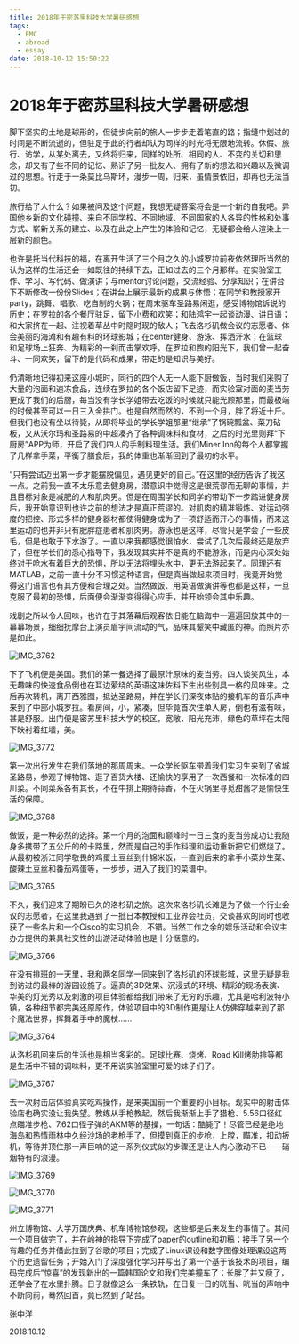```yaml
---
title: 2018年于密苏里科技大学暑研感想
tags:
  - EMC
  - abroad
  - essay
date: 2018-10-12 15:50:22
---
```



# 2018年于密苏里科技大学暑研感想 

脚下坚实的土地是球形的，但徒步向前的旅人一步步走着笔直的路；指缝中划过的时间是不断流逝的，但驻足于此的行者却认为同样的时光将无限地流转。休假、旅行、访学，从某处离去，又终将归来，同样的处所、相同的人、不变的关切和思念，却又有了些不同的记忆、熟识了另一批友人、拥有了新的想法和兴趣以及微调过的思想。行走于一条莫比乌斯环，漫步一周，归来，虽情景依旧，却再也无法当初。

<!-- more -->

旅行给了人什么？如果被问及这个问题，我想无疑答案将会是一个新的自我吧。异国他乡新的文化碰撞、来自不同学校、不同地域、不同国家的人各异的性格和处事方式、崭新关系的建立、以及在此之上产生的体验和记忆，无疑都会给人渲染上一层新的颜色。

也许是托当代科技的福，在离开生活了三个月之久的小城罗拉前夜依然理所当然的认为这样的生活还会一如既往的持续下去，正如过去的三个月那样。在实验室工作、学习、写代码、做演讲；与mentor讨论问题，交流经验、分享知识；在讲台下不断修改一份份Slides；在讲台上展示最新的成果与体悟；在同学和教授家开party，跳舞、唱歌、吃自制的火锅；在周末驱车圣路易闲逛，感受博物馆诉说的历史；在罗拉的各个餐厅驻足，留下小费和欢笑；和陆鸿宇一起谈动漫、讲日语；和大家挤在一起、注视着草丛中时隐时现的敌人；飞去洛杉矶做会议的志愿者、体会美丽的海滩和有趣有料的环球影城；在center健身、游泳、挥洒汗水；在篮球和足球场上狂奔、为精彩的一刹而击掌欢呼。在罗拉和煦的阳光下，我们曾一起奋斗、一同欢笑，留下的是代码和成果，带走的是知识与美好。

仍清晰地记得初来这座小城时，同行的四个人无一人能下厨做饭，当时我们采购了大量的泡面和速冻食品，连续在罗拉的各个饭店留下足迹，而实验室对面的麦当劳更成了我们的后厨，每当没有学长学姐带去吃饭的时候就只能光顾那里，而最极端的时候甚至可以一日三入金拱门。也是自然而然的，不到一个月，胖了将近十斤。但我们也没有坐以待毙，从即将毕业的学长学姐那里“继承”了锅碗瓢盆、菜刀砧板，又从沃尔玛和圣路易的中超凑齐了各种调味料和食材，之后的时光里则拜“下厨房”APP为师，开启了我们四人的手制料理生活。我们Miner Inn的每个人都掌握了几样拿手菜，平衡了膳食后，我的体重也渐渐回到了最初的水平。

“只有尝试迈出第一步才能摆脱偏见，遇见更好的自己。”在这里的经历告诉了我这一点。之前我一直不太乐意去健身房，潜意识中觉得这是很荒谬而无聊的事情，并且目标对象是减肥的人和肌肉男。但是在周围学长和同学的带动下一步踏进健身房后，我开始意识到也许之前的想法才是真正荒谬的。对肌肉的精准锻炼、对运动强度的把控、形式多样的健身器材都使得健身成为了一项舒适而开心的事情，而来这里运动的也并非只有肥胖症患者和肌肉男。游泳也是这样，尽管只是学会了一些皮毛，但是也敢于下水游了。一直以来我都感觉很怕水，尝试了几次后最终还是放弃了，但在学长们的悉心指导下，我发现其实并不是真的不能游泳，而是内心深处始终对于呛水有着巨大的恐惧，所以无法将埋头水中，更无法游起来了。同理还有MATLAB，之前一直十分不习惯这种语言，但是真当做起来项目时，我竟开始觉得这门语言也有其方便和合理之处。当然做饭、用英语做演讲等也都是这样，一旦克服了最初的恐惧，后面便会渐渐变得得心应手，并开始领会其中乐趣。

戏剧之所以令人回味，也许在于其落幕后观客依旧能在脑海中一遍遍回放其中的一幕幕场景，细细抚摩台上演员眉宇间流动的气，品味其颦笑中藏匿的神。而照片亦是如此。

![IMG_3762](006tNbRwly1fwqarifr05j30rs15o4gf.jpg)

下了飞机便是美国。我们的第一餐选择了最原汁原味的麦当劳。四人谈笑风生，本无趣味的快速食品倒也在耳边萦绕的英语这味佐料下生出些别具一格的风味来。之后再次转机，离开西雅图，抵达圣路易，并在学长们深夜体贴的接机车的音乐声中来到了中部小城罗拉。看房间，小，紧凑，但毕竟首次住单人房，倒也有滋有味，甚是舒服。出门便是密苏里科技大学的校区，宽敞，阳光充沛，绿色的草坪在太阳下映衬着红墙，美。

![IMG_3772](006tNbRwgy1fwqar7f0qij30rs15owu2.jpg)

第一次出行发生在我们落地的那周周末。一众学长驱车带着我们实习生来到了省城圣路易，参观了博物馆、逛了百货大楼、还愉快的享用了一次西餐和一次标准的四川菜。不同菜系各有其长，不在牛排上期待蒜香，不在火锅里寻觅甜酱才是愉快生活的保障。

![IMG_3768](006tNbRwly1fwqard9lb3j30rs15odvq.jpg)

做饭，是一种必然的选择。第一个月的泡面和巅峰时一日三食的麦当劳成功让我随身多携带了五公斤的的卡路里，然而是自己的手作料理和运动重新把它们燃烧了。从最初被浙江同学敬畏的鸡蛋土豆丝到什锦米饭，一直到后来的拿手小菜炒生菜、酸辣土豆丝和番茄鸡蛋等，一步步，进入了我们的菜谱中。

![IMG_3765](006tNbRwgy1fwdttttsv7j30rs15ob29.jpg)

不久，我们迎来了期盼已久的洛杉矶之旅。这次来洛杉矶长滩是为了做一个行业会议的志愿者，在这里我遇到了一批日本教授和工业界会社员，交谈甚欢的同时也收获了一些名片和一个Cisco的实习机会，不错。当然工作之余的娱乐活动和会议主办方提供的兼具社交性的出游活动体验也是十分惬意的。

![IMG_3766](006tNbRwly1fwqara7ezsj315o0rsng4.jpg)

在没有排班的一天里，我和两名同学一同来到了洛杉矶的环球影城，这里无疑是我到访过的最棒的游园设施了。逼真的3D效果、沉浸式的环境、精彩的现场表演、华美的灯光秀以及刺激的项目体验都给我们带来了无穷的乐趣，尤其是哈利波特小镇，各种细节都完美还原原作，体验项目中的3D制作更是让人仿佛穿越来到了那个魔法世界，挥舞着手中的魔杖......

![IMG_3764](006tNbRwgy1fwdulezgp9j315o15okjm.jpg)

从洛杉矶回来后的生活也是相当多彩的。足球比赛、烧烤、Road Kill烤肋排等都是生活中不错的调味料，更不用说实验室里可爱的妹子们了。

![IMG_3767](006tNbRwgy1fwduocfxu6j30rs15ohdt.jpg)

去一次射击店体验真实吃鸡操作，是来美国前一个重要的小目标。现实中的射击体验店也确实没让我失望。教练从手枪教起，然后我渐渐上手了猎枪、5.56口径红点瞄准步枪、7.62口径子弹的AKM等的基操，一句话：酷毙了！尽管已经是绝地海岛和热情雨林中久经沙场的老枪手了，但摸到真正的步枪，上膛，瞄准，扣动扳机，等待并顶住那一声巨响的这一系列仪式似的步骤还是让人内心激动不已——硝烟特有的浪漫。

![IMG_3769](006tNbRwly1fwqarlq8grj315o15okhe.jpg)

![IMG_3770](006tNbRwgy1fwduydoyckj315o15ohdu.jpg)

![IMG_3771](006tNbRwgy1fwduyktro8j30rs15ox6p.jpg)

州立博物馆、大学万国庆典、机车博物馆参观，这些都是后来发生的事情了。其间一个项目做完了，并在岭神的指导下完成了paper的outline和初稿；接手了另一个有趣的任务并借此拉到了谷歌的项目；完成了Linux课设和数字图像处理课设这两个历史遗留任务；开始入门了深度强化学习并写出了第一个基于该技术的项目，编码完成后“惊喜”的发现新出的一篇韩国论文和我们完美撞车了；长胖了并又瘦了，还学会了在水里扑腾。日子就像这么一条铁轨，在日复一日的咣当、咣当的声响中不断向前，蓦然回首，竟已然到了站台。



张中洋

2018.10.12